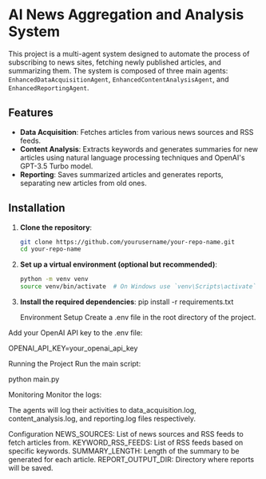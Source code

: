 # AI News Aggregation and Analysis System

This project is a multi-agent system designed to automate the process of subscribing to news sites, fetching newly published articles, and summarizing them. The system is composed of three main agents: `EnhancedDataAcquisitionAgent`, `EnhancedContentAnalysisAgent`, and `EnhancedReportingAgent`.

## Features

- **Data Acquisition**: Fetches articles from various news sources and RSS feeds.
- **Content Analysis**: Extracts keywords and generates summaries for new articles using natural language processing techniques and OpenAI's GPT-3.5 Turbo model.
- **Reporting**: Saves summarized articles and generates reports, separating new articles from old ones.

## Installation

1. **Clone the repository**:
   ```sh
   git clone https://github.com/yourusername/your-repo-name.git
   cd your-repo-name
2. **Set up a virtual environment (optional but recommended)**:

   ```sh
   python -m venv venv
   source venv/bin/activate  # On Windows use `venv\Scripts\activate`
3. **Install the required dependencies**:
   pip install -r requirements.txt

   Environment Setup
Create a .env file in the root directory of the project.

Add your OpenAI API key to the .env file:

OPENAI_API_KEY=your_openai_api_key

Running the Project
Run the main script:

python main.py

Monitoring
Monitor the logs:

The agents will log their activities to data_acquisition.log, content_analysis.log, and reporting.log files respectively.

Configuration
NEWS_SOURCES: List of news sources and RSS feeds to fetch articles from.
KEYWORD_RSS_FEEDS: List of RSS feeds based on specific keywords.
SUMMARY_LENGTH: Length of the summary to be generated for each article.
REPORT_OUTPUT_DIR: Directory where reports will be saved.